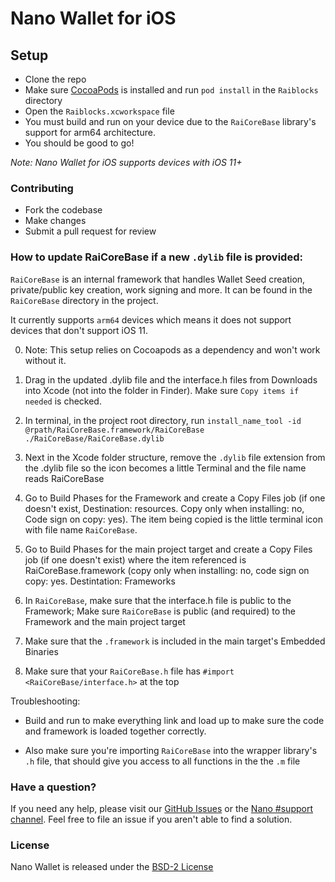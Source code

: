 # Nano Wallet for iOS

## Setup

* Clone the repo
* Make sure [CocoaPods](https://cocoapods.org) is installed and run `pod install` in the `Raiblocks` directory
* Open the `Raiblocks.xcworkspace` file
* You must build and run on your device due to the `RaiCoreBase` library's support for arm64 architecture.
* You should be good to go!

_Note: Nano Wallet for iOS supports devices with iOS 11+_


### Contributing

* Fork the codebase
* Make changes
* Submit a pull request for review

### How to update RaiCoreBase if a new `.dylib` file is provided:

`RaiCoreBase` is an internal framework that handles Wallet Seed creation, private/public key creation, work signing and more. It can be found in the `RaiCoreBase` directory in the project.

It currently supports `arm64` devices which means it does not support devices that don't support iOS 11.

0) Note: This setup relies on Cocoapods as a dependency and won't work without it.

1) Drag in the updated .dylib file and the interface.h files from Downloads into Xcode (not into the folder in Finder). Make sure `Copy items if needed` is checked.

2) In terminal, in the project root directory, run `install_name_tool -id @rpath/RaiCoreBase.framework/RaiCoreBase ./RaiCoreBase/RaiCoreBase.dylib`

3) Next in the Xcode folder structure, remove the `.dylib` file extension from the .dylib file so the icon becomes a little Terminal and the file name reads RaiCoreBase

4) Go to Build Phases for the Framework and create a Copy Files job (if one doesn't exist, Destination: resources. Copy only when installing: no, Code sign on copy: yes). The item being copied is the little terminal icon with file name `RaiCoreBase`.

5) Go to Build Phases for the main project target and create a Copy Files job (if one doesn't exist) where the item referenced is RaiCoreBase.framework (copy only when installing: no, code sign on copy: yes. Destintation: Frameworks

6) In `RaiCoreBase`, make sure that the interface.h file is public to the Framework; Make sure `RaiCoreBase` is public (and required) to the Framework and the main project target

7) Make sure that the `.framework` is included in the main target's Embedded Binaries

8) Make sure that your `RaiCoreBase.h` file has `#import <RaiCoreBase/interface.h>` at the top

Troubleshooting:

* Build and run to make everything link and load up to make sure the code and framework is loaded together correctly.

* Also make sure you're importing `RaiCoreBase` into the wrapper library's `.h` file, that should give you access to all functions in the the `.m` file

### Have a question?

If you need any help, please visit our [GitHub Issues](https://github.com/nanocurrency/raiblocks-ios-wallet/issues) or the [Nano #support channel](https://chat.nano.org). Feel free to file an issue if you aren't able to find a solution.

### License

Nano Wallet is released under the [BSD-2 License](https://github.com/nanocurrency/nano-ios-wallet/blob/master/LICENSE)
